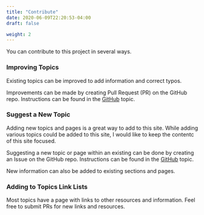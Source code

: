```yaml
---
title: "Contribute"
date: 2020-06-09T22:20:53-04:00
draft: false

weight: 2
---
```


You can contribute to this project in several ways.

### Improving Topics

Existing topics can be improved to add information and correct typos.

Improvements can be made by creating Pull Request (PR) on the GitHub repo. Instructions can be found in the [GitHub](/cpsc/github/pull-requests) topic.

### Suggest a New Topic

Adding new topics and pages is a great way to add to this site.
While adding various topics could be added to this site, I would like to keep the contentc of this site focused.

Suggesting a new topic or page within an existing can be done by creating an Issue on the GitHub repo. Instructions can be found in the [GitHub](/cpsc/github/issues) topic.

New information can also be added to existing sections and pages.

### Adding to Topics Link Lists

Most topics have a page with links to other resources and information. Feel free to submit PRs for new links and resources.

